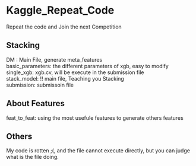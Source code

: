 # Kaggle_Repeat_Code
Repeat the code and Join the next Competition


## Stacking

DM : Main File, generate meta_features    
basic_parameters: the different parameters of xgb, easy to modify     
single_xgb: xgb.cv, will be execute in the submission file   
stack_model: !! main file, Teaching you Stacking     
submission: submissoin file     

## About Features
feat_to_feat: using the most usefule features to generate others features


## Others
My code is rotten ;(, and the file cannot execute directly, but you can judge what is the file doing. 
